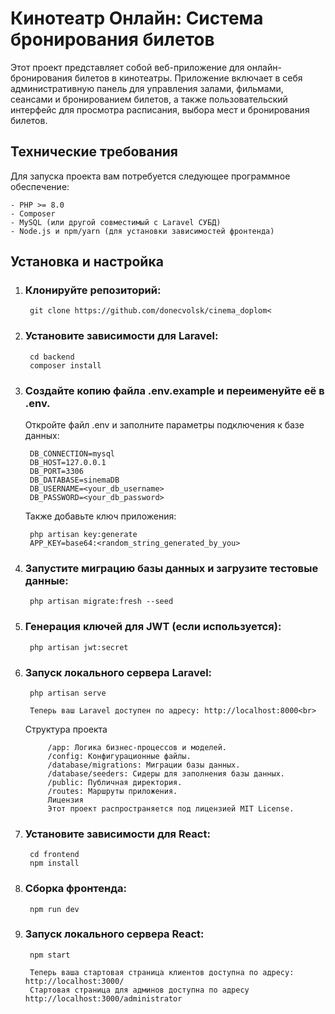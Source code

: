 # Кинотеатр Онлайн: Система бронирования билетов
Этот проект представляет собой веб-приложение для онлайн-бронирования билетов в кинотеатры. Приложение включает в себя административную панель для управления залами, фильмами, сеансами и бронированием билетов, а также пользовательский интерфейс для просмотра расписания, выбора мест и бронирования билетов.

## Технические требования
Для запуска проекта вам потребуется следующее программное обеспечение:

    - PHP >= 8.0
    - Composer
    - MySQL (или другой совместимый с Laravel СУБД)
    - Node.js и npm/yarn (для установки зависимостей фронтенда)

## Установка и настройка
1. ### Клонируйте репозиторий:

        git clone https://github.com/donecvolsk/cinema_doplom<

2. ### Установите зависимости для Laravel:<br>
        cd backend
        composer install

3. ### Создайте копию файла .env.example и переименуйте её в .env.<br>
    Откройте файл .env и заполните параметры подключения к базе данных:<br>

        DB_CONNECTION=mysql
        DB_HOST=127.0.0.1
        DB_PORT=3306
        DB_DATABASE=sinemaDB
        DB_USERNAME=<your_db_username>
        DB_PASSWORD=<your_db_password>
    Также добавьте ключ приложения:
        
        php artisan key:generate
        APP_KEY=base64:<random_string_generated_by_you>

4. ### Запустите миграцию базы данных и загрузите тестовые данные:<br>

        php artisan migrate:fresh --seed

5. ### Генерация ключей для JWT (если используется):

        php artisan jwt:secret

6. ### Запуск локального сервера Laravel:<br>

        php artisan serve

        Теперь ваш Laravel доступен по адресу: http://localhost:8000<br>

    Структура проекта<br>

            /app: Логика бизнес-процессов и моделей.
            /config: Конфигурационные файлы.
            /database/migrations: Миграции базы данных.
            /database/seeders: Сидеры для заполнения базы данных.
            /public: Публичная директория.
            /routes: Маршруты приложения.
            Лицензия
            Этот проект распространяется под лицензией MIT License.

7. ### Установите зависимости для React:<br>
        cd frontend    
        npm install

8. ### Сборка фронтенда:

        npm run dev

9. ### Запуск локального сервера React:<br>

        npm start

        Теперь ваша стартовая страница клиентов доступна по адресу: http://localhost:3000/
        Стартовая страница для админов доступна по адресу http://localhost:3000/administrator
        